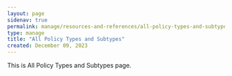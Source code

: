 ```yaml
---
layout: page
sidenav: true
permalink: manage/resources-and-references/all-policy-types-and-subtypes/
type: manage
title: "All Policy Types and Subtypes"
created: December 09, 2023
---
```


This is All Policy Types and Subtypes page.



